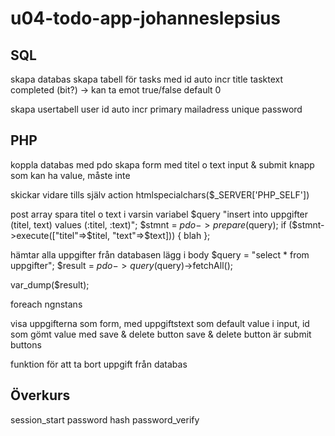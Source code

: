 # u04-todo-app-johanneslepsius

## SQL
skapa databas
skapa tabell för tasks med
id auto incr
title 
tasktext 
completed (bit?)    -> kan ta emot true/false   default 0

skapa usertabell
user id auto incr primary
mailadress unique
password

## PHP
koppla databas med pdo
skapa form med titel o text input & submit knapp som kan ha value, måste inte

skickar vidare tills själv 
action     htmlspecialchars($_SERVER['PHP_SELF'])

post array
spara titel o text i varsin variabel
$query  "insert into uppgifter (titel, text) values (:titel, :text)";
$stmnt = $pdo->prepare($query);
if ($stmnt->execute(["titel"=>$titel, "text"=>$text])) {
    blah
};


hämtar alla uppgifter från databasen
lägg i body
$query = "select * from uppgifter";
$result = $pdo->query($query)->fetchAll();

var_dump($result);

foreach ngnstans

visa uppgifterna som form, med uppgiftstext som default value i input, id som gömt value med save & delete button
save & delete button är submit buttons

funktion för att ta bort uppgift från databas


## Överkurs


session_start
password hash
password_verify